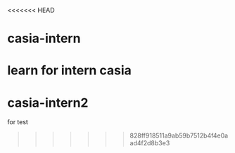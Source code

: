 <<<<<<< HEAD
# casia-intern
learn for intern casia
=======
# casia-intern2
for test
>>>>>>> 828ff918511a9ab59b7512b4f4e0aad4f2d8b3e3
